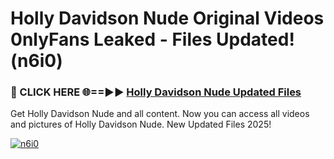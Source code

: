 # Holly Davidson Nude Original Videos 0nlyFans Leaked - Files Updated! (n6i0)

<h3>🔴 CLICK HERE 🌐==►► <a href="https://tinyurl.com/5h6xmrr3" rel="nofollow">Holly Davidson Nude Updated Files</a></h3>

Get Holly Davidson Nude and all content. Now you can access all videos and pictures of Holly Davidson Nude. New Updated Files 2025!

[![n6i0](https://i.imgur.com/KVD873Z.gif)](https://tinyurl.com/5h6xmrr3)
